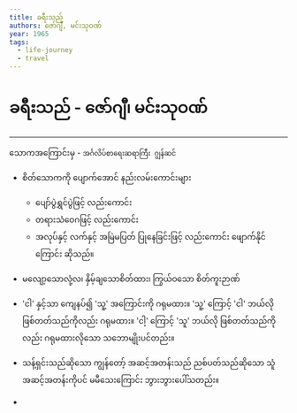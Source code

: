 ```yaml
---
title: ခရီးသည်
authors: ဇော်ဂျီ, မင်းသုဝဏ်
year: 1965
tags:
  - life-journey
  - travel
---
```

# ခရီးသည် - ဇော်ဂျီ၊ မင်းသုဝဏ်
---

သောကအကြောင်းမှ - `အင်္ဂလိပ်စာရေးဆရာကြီး ဂျွန်ဆင်`

- စိတ်သောကကို ပျောက်အောင် နည်းလမ်းကောင်းများ 
	- ပျော်ပွဲရွှင်ပွဲဖြင့် လည်းကောင်း
	- တရားသံဝေဂဖြင့် လည်းကောင်း
	- အလုပ်နှင့် လက်နှင့် အမြဲမပြတ် ပြုနေခြင်းဖြင့် လည်းကောင်း 
	ဖျောက်နိုင်ကြောင်း ဆိုသည်။

- မလျော့သောလုံ့လ၊ နှိမ့်ချသောစိတ်ထား၊ ကြွယ်ဝသော စိတ်ကူးဉာဏ် 

- 'ငါ' နှင့်သာ ကျေနပ်၍ 'သူ့' အကြောင်းကို ဂရုမထား။ 'သူ့' ကြောင့် 'ငါ' ဘယ်လို ဖြစ်တတ်သည်ကိုလည်း ဂရုမထား။ 'ငါ့' ကြောင့် 'သူ' ဘယ်လို ဖြစ်တတ်သည်ကိုလည်း ဂရုမထားလိုသော သဘောမျိုးပင်တည်း။

- သန့်ရှင်းသည်ဆိုသော ကျွန်တော့် အဆင့်အတန်းသည် ညစ်ပတ်သည်ဆိုသော သူံအဆင့်အတန်းကိုပင် မမီသေးကြောင်း ဘွားဘွားပေါ်သတည်း။
- 